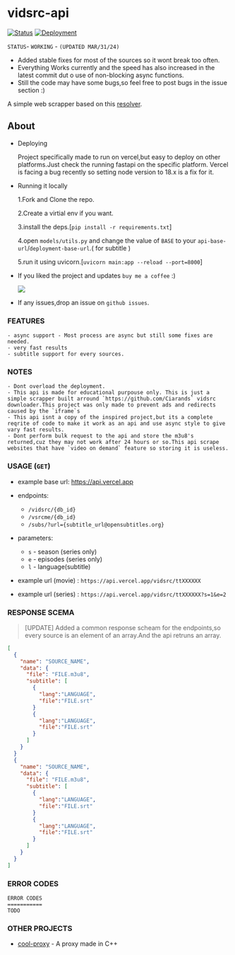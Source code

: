 # vidsrc-api

[![Status](https://img.shields.io/badge/status-running-red)](https://api-movie-source.vercel.app/)
[![Deployment](https://img.shields.io/badge/deployment-success-blue)](https://api-movie-source.vercel.app/)

`STATUS`- `WORKING` - `(UPDATED MAR/31/24)`
- Added stable fixes for most of the sources so it wont break too often.
- Everything Works currently and the speed has also increased in the latest commit dut o use of non-blocking async functions.
- Still the code may have some bugs,so feel free to post bugs in the issue section :)

A simple web scrapper based on this [resolver](https://github.com/Ciarands).

## About

- Deploying
  
    Project specifically made to run on vercel,but easy to deploy on other platforms.Just check the running fastapi on the specific platform.
    Vercel is facing a bug recently so setting node version to 18.x is a fix for it.
- Running it locally

  1.Fork and Clone the repo.
  
  2.Create a virtial env if you want.

  3.install the deps.[`pip install -r requirements.txt`]

  4.open `models/utils.py` and change the value of `BASE` to your `api-base-url`/`deployment-base-url`.( for subtitle )
  
  5.run it using uvicorn.[`uvicorn main:app --reload --port=8000`]

- If you liked the project and updates `buy me a coffee` :)

    <a href="https://www.buymeacoffee.com/cooldevguy"><img src="https://img.buymeacoffee.com/button-api/?text=Buy me a cool-milk&emoji=🥛&slug=cooldevguy&button_colour=222222&font_colour=ffffff&font_family=Lato&outline_colour=ffffff&coffee_colour=FFDD00" /></a>

- If any issues,drop an issue on `github issues`.

### FEATURES
```
- async support - Most process are async but still some fixes are needed.
- very fast results
- subtitle support for every sources.
```
### NOTES
```
- Dont overload the deployment.
- This api is made for educational purpouse only. This is just a simple scrapper built arround `https://github.com/Ciarands` vidsrc downloader.This project was only made to prevent ads and redirects caused by the `iframe`s
- This api isnt a copy of the inspired project,but its a complete reqrite of code to make it work as an api and use async style to give vary fast results.
- Dont perform bulk request to the api and store the m3u8's returned,cuz they may not work after 24 hours or so.This api scrape websites that have `video on demand` feature so storing it is useless.
```
### USAGE (`GET`)
- example base url:
  https://api.vercel.app

- endpoints:
  - `/vidsrc/{db_id}`
  - `/vsrcme/{db_id}`
  - `/subs/?url={subtitle_url@opensubtitles.org}`

- parameters:
  - `s` - season (series only)
  - `e` - episodes (series only)
  - `l` - language(subtitle)

- example url (movie) : `https://api.vercel.app/vidsrc/ttXXXXXX`
- example url (series) : `https://api.vercel.app/vidsrc/ttXXXXXX?s=1&e=2`
### RESPONSE SCEMA
> [UPDATE] Added a common response scheam for the endpoints,so every source is an element of an array.And the api retruns an array.


```json
[
  {
    "name": "SOURCE_NAME",
    "data": {
      "file": "FILE.m3u8",
      "subtitle": [
        {
          "lang":"LANGUAGE",
          "file":"FILE.srt"
        }
        {
          "lang":"LANGUAGE",
          "file":"FILE.srt"
        }
      ]
    }
  }
  {
    "name": "SOURCE_NAME",
    "data": {
      "file": "FILE.m3u8",
      "subtitle": [
        {
          "lang":"LANGUAGE",
          "file":"FILE.srt"
        }
        {
          "lang":"LANGUAGE",
          "file":"FILE.srt"
        }
      ]
    }
  }
]

```

### ERROR CODES
```
ERROR CODES
===========
TODO
```

### OTHER PROJECTS
- [cool-proxy](https://github.com/cool-dev-guy/cool-proxy) - A proxy made in C++
